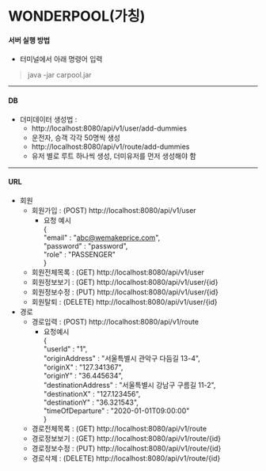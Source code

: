 # WONDERPOOL(가칭)

#### 서버 실행 방법
- 터미널에서 아래 명령어 입력 
> java -jar carpool.jar

---

#### DB 
- 더미데이터 생성법 :
    - http://localhost:8080/api/v1/user/add-dummies
    - 운전자, 승객 각각 50명씩 생성
    - http://localhost:8080/api/v1/route/add-dummies
    - 유저 별로 루트 하나씩 생성, 더미유저를 먼저 생성해야 함
---

#### URL
- 회원
    - 회원가입 : (POST) http://localhost:8080/api/v1/user
        - 요청 예시  
        {  
        "email" : "abc@wemakeprice.com",  
        "password" : "password",  
        "role" : "PASSENGER"  
        } 
    - 회원전체목록 : (GET) http://localhost:8080/api/v1/user
    - 회원정보보기 : (GET) http://localhost:8080/api/v1/user/{id}
    - 회원정보수정 : (PUT) http://localhost:8080/api/v1/user/{id}
    - 회원탈퇴 : (DELETE) http://localhost:8080/api/v1/user/{id}
- 경로
    - 경로입력 : (POST) http://localhost:8080/api/v1/route
        - 요청예시  
        {  
        "userId" : "1",  
        "originAddress" : "서울특별시 관악구 다듬길 13-4",  
        "originX" : "127.341367",  
        "originY" : "36.445634",  
        "destinationAddress" : "서울특별시 강남구 구름길 11-2",  
        "destinationX" : "127.123456",  
        "destinationY" : "36.321543",  
        "timeOfDeparture" : "2020-01-01T09:00:00"   
        }
    - 경로전체목록 : (GET) http://localhost:8080/api/v1/route
    - 경로정보보기 : (GET) http://localhost:8080/api/v1/route/{id}
    - 경로정보수정 : (PUT) http://localhost:8080/api/v1/route/{id}
    - 경로삭제 : (DELETE) http://localhost:8080/api/v1/route/{id}
